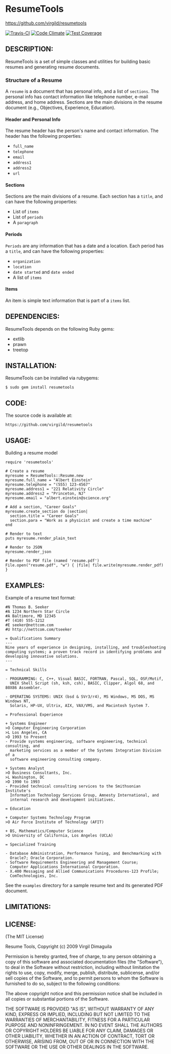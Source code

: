 ResumeTools
===========

https://github.com/virgild/resumetools

[![Travis-CI](https://travis-ci.org/virgild/resumetools.svg?branch=master)](https://travis-ci.org/virgild/resumetools)
[![Code Climate](https://codeclimate.com/github/virgild/resumetools/badges/gpa.svg)](https://codeclimate.com/github/virgild/resumetools)
[![Test Coverage](https://codeclimate.com/github/virgild/resumetools/badges/coverage.svg)](https://codeclimate.com/github/virgild/resumetools)

DESCRIPTION:
------------

ResumeTools is a set of simple classes and utilities for building basic resumes and generating
resume documents.

### Structure of a Resume

A `resume` is a document that has personal info, and a list of `sections`. The personal info
has contact information like telephone number, e-mail address, and home address. Sections
are the main divisions in the resume document (e.g., Objectives, Experience, Education).

#### Header and Personal Info

The resume header has the person's name and contact information. The header has the following
properties:

* `full_name`
* `telephone`
* `email`
* `address1`
* `address2`
* `url`

#### Sections

Sections are the main divisions of a resume. Each section has a `title`, and can have
the following properties:

* List of `items`
* List of `periods`
* A `paragraph`

#### Periods

`Periods` are any information that has a date and a location. Each period has a `title`,
and can have the following properties:

* `organization`
* `location`
* `date started` and `date ended`
* A list of `items`

#### Items

An item is simple text information that is part of a `items` list.


DEPENDENCIES:
-------------

ResumeTools depends on the following Ruby gems:

* extlib
* prawn
* treetop


INSTALLATION:
-------------

ResumeTools can be installed via rubygems:

    $ sudo gem install resumetools


CODE:
-----

The source code is available at:

    https://github.com/virgild/resumetools


USAGE:
------

Building a resume model

    require 'resumetools'

    # Create a resume
    myresume = ResumeTools::Resume.new
    myresume.full_name = "Albert Einstein"
    myresume.telephone = "(555) 123-4567"
    myresume.address1 = "221 Relativity Circle"
    myresume.address2 = "Princeton, NJ"
    myresume.email = "albert.einstein@science.org"

    # Add a section, "Career Goals"
    myresume.create_section do |section|
      section.title = "Career Goals"
      section.para = "Work as a physicist and create a time machine"
    end

    # Render to text
    puts myresume.render_plain_text

    # Render to JSON
    myresume.render_json

    # Render to PDF file (named 'resume.pdf')
    File.open("resume.pdf", "w") { |file| file.write(myresume.render_pdf) }


EXAMPLES:
---------

Example of a resume text format:

    #N Thomas B. Seeker
    #A 1234 Northern Star Circle
    #A Baltimore, MD 12345
    #T (410) 555-1212
    #E seeker@nettcom.com
    #U http://nettcom.com/tseeker

    = Qualifications Summary
    ---
    Nine years of experience in designing, installing, and troubleshooting
    computing systems; a proven track record in identifying problems and
    developing innovative solutions.
    ---

    = Technical Skills

    - PROGRAMMING: C, C++, Visual BASIC, FORTRAN, Pascal, SQL, OSF/Motif,
      UNIX Shell Script (sh, ksh, csh), BASIC, Clipper, Algol 68, and 80X86 Assembler.

    - OPERATING SYSTEMS: UNIX (bsd & SVr3/r4), MS Windows, MS DOS, MS Windows NT,
      Solaris, HP-UX, Ultrix, AIX, VAX/VMS, and Macintosh System 7.

    = Professional Experience

    + Systems Engineer
    >O Computer Engineering Corporation
    >L Los Angeles, CA
    >D 1993 to Present
    - Provide systems engineering, software engineering, technical consulting, and
      marketing services as a member of the Systems Integration Division of a
      software engineering consulting company.

    + Systems Analyst
    >O Business Consultants, Inc.
    >L Washington, DC
    >D 1990 to 1993
    - Provided technical consulting services to the Smithsonian Institute's
      Information Technology Services Group, Amnesty International, and
      internal research and development initiatives.

    = Education

    + Computer Systems Technology Program
    >O Air Force Institute of Technology (AFIT)

    + BS, Mathematics/Computer Science
    >O University of California, Los Angeles (UCLA)

    = Specialized Training

    - Database Administration, Performance Tuning, and Benchmarking with
      Oracle7; Oracle Corporation.
    - Software Requirements Engineering and Management Course;
      Computer Applications International Corporation.
    - X.400 Messaging and Allied Communications Procedures-123 Profile;
      ComTechnologies, Inc.

See the `examples` directory for a sample resume text and its generated
PDF document.


LIMITATIONS:
------------


LICENSE:
--------

(The MIT License)

Resume Tools, Copyright (c) 2009 Virgil Dimaguila

Permission is hereby granted, free of charge, to any person
obtaining a copy of this software and associated documentation
files (the "Software"), to deal in the Software without
restriction, including without limitation the rights to use,
copy, modify, merge, publish, distribute, sublicense, and/or sell
copies of the Software, and to permit persons to whom the
Software is furnished to do so, subject to the following
conditions:

The above copyright notice and this permission notice shall be
included in all copies or substantial portions of the Software.

THE SOFTWARE IS PROVIDED "AS IS", WITHOUT WARRANTY OF ANY KIND,
EXPRESS OR IMPLIED, INCLUDING BUT NOT LIMITED TO THE WARRANTIES
OF MERCHANTABILITY, FITNESS FOR A PARTICULAR PURPOSE AND
NONINFRINGEMENT. IN NO EVENT SHALL THE AUTHORS OR COPYRIGHT
HOLDERS BE LIABLE FOR ANY CLAIM, DAMAGES OR OTHER LIABILITY,
WHETHER IN AN ACTION OF CONTRACT, TORT OR OTHERWISE, ARISING
FROM, OUT OF OR IN CONNECTION WITH THE SOFTWARE OR THE USE OR
OTHER DEALINGS IN THE SOFTWARE.
